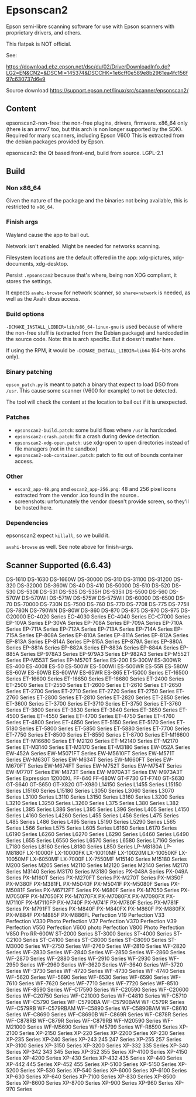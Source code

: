 Epsonscan2
==========

Epson semi-libre scanning software for use with Epson scanners with
proprietary drivers, and others.

This flatpak is NOT official.

See:

https://download.ebz.epson.net/dsc/du/02/DriverDownloadInfo.do?LG2=EN&CN2=&DSCMI=145374&DSCCHK=1e6cff0e589e8b2961ea4fc156f97c630737d6e9

Source download
https://support.epson.net/linux/src/scanner/epsonscan2/

Content
-------

epsonscan2-non-free: the non-free plugins, drivers, firmware. x86_64
only (there is an armv7 too, but this arch is non longer supported by
the SDK). Required for many scanners, including Epson V600 This is
extracted from the debian packages provided by Epson.

epsonscan2: the Qt based front-end, build from source. LGPL-2.1

Build
-----

### Non x86_64

Given the nature of the package and the binaries not being available,
this is restricted to `x86_64`.

### Finish args

Wayland cause the app to bail out.

Network isn't enabled. Might be needed for networks scanning.

Filesystem locations are the default offered in the app: xdg-pictures,
xdg-documents, xdg-desktop.

Persist `.epsonscan2` because that's where, being non XDG compliant,
it stores the settings.

It expects `avahi-browse` for network scanner, so `share=network` is
needed, as well as the Avahi dbus access.

### Build options

`-DCMAKE_INSTALL_LIBDIR=lib/x86_64-linux-gnu` is used because of where
the non-free stuff is (extracted from the Debian package) and
hardcoded in the source code. Note: this is arch specific. But it doesn't
matter here.

If using the RPM, it would be `-DCMAKE_INSTALL_LIBDIR=lib64` (64-bits
archs only).

### Binary patching

`epson_patch.py` is meant to patch a binary that expect to load DSO
from `/usr`. This cause some scanner (V600 for example) to not be
detected.

The tool will check the content at the location to bail out if it is
unexpected.

### Patches

- `epsonscan2-build.patch`: some build fixes where `/usr` is hardcoded.
- `epsonscan2-crash.patch`: fix a crash during device detection.
- `epsonscan2-xdg-open.patch`: use xdg-open to open directories
instead of file managers (not in the sandbox)
- `epsonscan2-oob-container.patch`: patch to fix out of bounds
container access.

### Other

- `escan2_app-48.png` and `escan2_app-256.png`: 48 and 256 pixel icons
extracted from the vendor .ico found in the source..
- screenshots: unfortunately the vendor doesn't provide screen, so
they'll be hosted here.

### Dependencies

epsonscan2 expect `killall`, so we build it.

`avahi-browse` as well. See note above for finish-args.

Scanner Supported (6.6.43)
--------------------------

DS-1610
DS-1630
DS-1660W
DS-30000
DS-310
DS-31100
DS-31200
DS-320
DS-32000
DS-360W
DS-40
DS-410
DS-50000
DS-510
DS-520
DS-530
DS-530II
DS-531
DS-535
DS-535H
DS-535II
DS-5500
DS-560
DS-570W
DS-570WII
DS-571W
DS-575W
DS-575WII
DS-60000
DS-6500
DS-70
DS-70000
DS-730N
DS-7500
DS-760
DS-770
DS-770II
DS-775
DS-775II
DS-780N
DS-790WN
DS-80W
DS-860
DS-870
DS-875
DS-970
DS-975
DS-G20000
EC-4020 Series
EC-4030 Series
EC-4040 Series
EC-C7000 Series
EP-10VA Series
EP-30VA Series
EP-708A Series
EP-709A Series
EP-710A Series
EP-711A Series
EP-712A Series
EP-713A Series
EP-714A Series
EP-715A Series
EP-808A Series
EP-810A Series
EP-811A Series
EP-812A Series
EP-813A Series
EP-814A Series
EP-815A Series
EP-879A Series
EP-880A Series
EP-881A Series
EP-882A Series
EP-883A Series
EP-884A Series
EP-885A Series
EP-978A3 Series
EP-979A3 Series
EP-982A3 Series
EP-M552T Series
EP-M553T Series
EP-M570T Series
ES-200
ES-300W
ES-300WR
ES-400
ES-400II
ES-50
ES-500W
ES-500WII
ES-500WR
ES-55R
ES-580W
ES-60W
ES-60WB
ES-60WW
ES-65WR
ES-865
ET-15000 Series
ET-16500 Series
ET-16600 Series
ET-16650 Series
ET-16680 Series
ET-2400 Series
ET-2500 Series
ET-2550 Series
ET-2600 Series
ET-2610 Series
ET-2650 Series
ET-2700 Series
ET-2710 Series
ET-2720 Series
ET-2750 Series
ET-2760 Series
ET-2800 Series
ET-2810 Series
ET-2820 Series
ET-2850 Series
ET-3600 Series
ET-3700 Series
ET-3710 Series
ET-3750 Series
ET-3760 Series
ET-3800 Series
ET-3830 Series
ET-3840 Series
ET-3850 Series
ET-4500 Series
ET-4550 Series
ET-4700 Series
ET-4750 Series
ET-4760 Series
ET-4800 Series
ET-4850 Series
ET-5150 Series
ET-5170 Series
ET-5180 Series
ET-5800 Series
ET-5850 Series
ET-5880 Series
ET-7700 Series
ET-7750 Series
ET-8500 Series
ET-8550 Series
ET-8700 Series
ET-M16600 Series
ET-M16680 Series
ET-M2120 Series
ET-M2140 Series
ET-M2170 Series
ET-M3140 Series
ET-M3170 Series
ET-M3180 Series
EW-052A Series
EW-452A Series
EW-M5071FT Series
EW-M5610FT Series
EW-M571T Series
EW-M630T Series
EW-M634T Series
EW-M660FT Series
EW-M670FT Series
EW-M674FT Series
EW-M752T Series
EW-M754T Series
EW-M770T Series
EW-M873T Series
EW-M970A3T Series
EW-M973A3T Series
Expression 12000XL
FF-640
FF-680W
GT-F730
GT-F740
GT-S630
GT-S640
GT-S650
GT-X820
GT-X980
L14150 Series
L1455 Series
L15150 Series
L15160 Series
L15180 Series
L3050 Series
L3060 Series
L3070 Series
L3100 Series
L3110 Series
L3150 Series
L3160 Series
L3200 Series
L3210 Series
L3250 Series
L3260 Series
L375 Series
L380 Series
L382 Series
L385 Series
L386 Series
L395 Series
L396 Series
L405 Series
L4150 Series
L4160 Series
L4260 Series
L455 Series
L456 Series
L475 Series
L485 Series
L486 Series
L495 Series
L5190 Series
L5290 Series
L565 Series
L566 Series
L575 Series
L605 Series
L6160 Series
L6170 Series
L6190 Series
L6260 Series
L6270 Series
L6290 Series
L6460 Series
L6490 Series
L655 Series
L6550 Series
L6570 Series
L6580 Series
L7160 Series
L7180 Series
L8160 Series
L8180 Series
L850 Series
LP-M8180A
LP-M8180F
LX-10000F
LX-10000FK
LX-10010MF
LX-10020M
LX-10050KF
LX-10050MF
LX-6050MF
LX-7000F
LX-7550MF
M15140 Series
M15180 Series
M200 Series
M205 Series
M2110 Series
M2120 Series
M2140 Series
M2170 Series
M3140 Series
M3170 Series
M3180 Series
PX-048A Series
PX-049A Series
PX-M160T Series
PX-M270FT Series
PX-M270T Series
PX-M350F
PX-M380F
PX-M381FL
PX-M5040F
PX-M5041F
PX-M5080F Series
PX-M5081F Series
PX-M6712FT Series
PX-M680F Series
PX-M7050 Series
PX-M7050FP
PX-M7050FX
PX-M7070FX
PX-M7080FX
PX-M7090FX
PX-M7110F
PX-M7110FP
PX-M740F
PX-M741F
PX-M780F Series
PX-M781F Series
PX-M791FT Series
PX-M840F
PX-M840FX
PX-M860F
PX-M880FX
PX-M884F
PX-M885F
PX-M886FL
Perfection V19
Perfection V33
Perfection V330 Photo
Perfection V37
Perfection V370
Perfection V39
Perfection V550
Perfection V600 photo
Perfection V800 Photo
Perfection V850 Pro
RR-600W
ST-2000 Series
ST-3000 Series
ST-4000 Series
ST-C2100 Series
ST-C4100 Series
ST-C8000 Series
ST-C8090 Series
ST-M3000 Series
WF-2750 Series
WF-2760 Series
WF-2810 Series
WF-2820 Series
WF-2830 Series
WF-2840 Series
WF-2850 Series
WF-2860 Series
WF-2870 Series
WF-2880 Series
WF-2910 Series
WF-2930 Series
WF-2950 Series
WF-2960 Series
WF-3620 Series
WF-3640 Series
WF-3720 Series
WF-3730 Series
WF-4720 Series
WF-4730 Series
WF-4740 Series
WF-5620 Series
WF-5690 Series
WF-6530 Series
WF-6590 Series
WF-7610 Series
WF-7620 Series
WF-7710 Series
WF-7720 Series
WF-8510 Series
WF-8590 Series
WF-C17590 Series
WF-C20590 Series
WF-C20600 Series
WF-C20750 Series
WF-C21000 Series
WF-C4810 Series
WF-C5710 Series
WF-C5790 Series
WF-C5790BA
WF-C5790BAM
WF-C579R Series
WF-C579RB
WF-C579RBAM
WF-C5890 Series
WF-C5890BAM
WF-C8610 Series
WF-C8690 Series
WF-C8690B
WF-C869R Series
WF-C878R Series
WF-C878RB
WF-C879R Series
WF-C879RB
WF-M20590 Series
WF-M21000 Series
WF-M5690 Series
WF-M5799 Series
WF-R8590 Series
XP-2100 Series
XP-2150 Series
XP-220 Series
XP-2200 Series
XP-230 Series
XP-235 Series
XP-240 Series
XP-243 245 247 Series
XP-255 257 Series
XP-3100 Series
XP-3150 Series
XP-3200 Series
XP-332 335 Series
XP-340 Series
XP-342 343 345 Series
XP-352 355 Series
XP-4100 Series
XP-4150 Series
XP-4200 Series
XP-430 Series
XP-432 435 Series
XP-440 Series
XP-442 445 Series
XP-452 455 Series
XP-5100 Series
XP-5150 Series
XP-5200 Series
XP-530 Series
XP-540 Series
XP-6000 Series
XP-6100 Series
XP-630 Series
XP-640 Series
XP-7100 Series
XP-830 Series
XP-8500 Series
XP-8600 Series
XP-8700 Series
XP-900 Series
XP-960 Series
XP-970 Series
